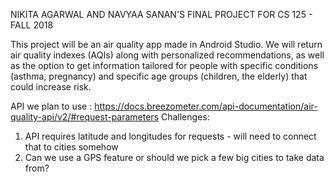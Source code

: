 NIKITA AGARWAL AND NAVYAA SANAN'S FINAL PROJECT FOR CS 125 - FALL 2018

This project will be an air quality app made in Android Studio. We will return air quality indexes (AQIs) along with personalized recommendations, as well as the option to get information tailored for people with specific conditions (asthma, pregnancy) and specific age groups (children, the elderly) that could increase risk.

API we plan to use : https://docs.breezometer.com/api-documentation/air-quality-api/v2/#request-parameters
Challenges:
1. API requires latitude and longitudes for requests - will need to connect that to cities somehow
2. Can we use a GPS feature or should we pick a few big cities to take data from?

